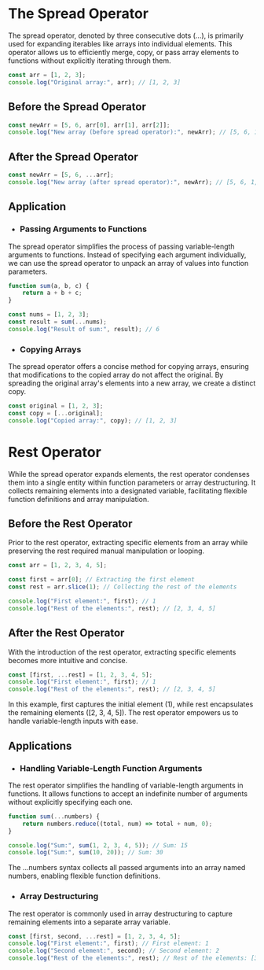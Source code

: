 # The Spread Operator
The spread operator, denoted by three consecutive dots (...), is primarily used for expanding iterables like arrays into individual elements. This operator allows us to efficiently merge, copy, or pass array elements to functions without explicitly iterating through them.

```javascript
const arr = [1, 2, 3];
console.log("Original array:", arr); // [1, 2, 3]
```
## Before the Spread Operator

```javascript
const newArr = [5, 6, arr[0], arr[1], arr[2]];
console.log("New array (before spread operator):", newArr); // [5, 6, 1, 2, 3]
```

## After the Spread Operator
```javascript
const newArr = [5, 6, ...arr];
console.log("New array (after spread operator):", newArr); // [5, 6, 1, 2, 3]
```


## Application

* ### Passing Arguments to Functions
The spread operator simplifies the process of passing variable-length arguments to functions. Instead of specifying each argument individually, we can use the spread operator to unpack an array of values into function parameters.
```javascript
function sum(a, b, c) {
    return a + b + c;
}

const nums = [1, 2, 3];
const result = sum(...nums);
console.log("Result of sum:", result); // 6
```

* ### Copying Arrays
The spread operator offers a concise method for copying arrays, ensuring that modifications to the copied array do not affect the original. By spreading the original array's elements into a new array, we create a distinct copy.
```javascript
const original = [1, 2, 3];
const copy = [...original];
console.log("Copied array:", copy); // [1, 2, 3]
```

# Rest Operator
While the spread operator expands elements, the rest operator condenses them into a single entity within function parameters or array destructuring. It collects remaining elements into a designated variable, facilitating flexible function definitions and array manipulation.

## Before the Rest Operator
Prior to the rest operator, extracting specific elements from an array while preserving the rest required manual manipulation or looping.

```javascript
const arr = [1, 2, 3, 4, 5];

const first = arr[0]; // Extracting the first element
const rest = arr.slice(1); // Collecting the rest of the elements

console.log("First element:", first); // 1
console.log("Rest of the elements:", rest); // [2, 3, 4, 5]
```

## After the Rest Operator
With the introduction of the rest operator, extracting specific elements becomes more intuitive and concise.

```javascript
const [first, ...rest] = [1, 2, 3, 4, 5];
console.log("First element:", first); // 1
console.log("Rest of the elements:", rest); // [2, 3, 4, 5]
```

In this example, first captures the initial element (1), while rest encapsulates the remaining elements ([2, 3, 4, 5]). The rest operator empowers us to handle variable-length inputs with ease.

## Applications
* ### Handling Variable-Length Function Arguments
The rest operator simplifies the handling of variable-length arguments in functions. It allows functions to accept an indefinite number of arguments without explicitly specifying each one.
```javascript
function sum(...numbers) {
    return numbers.reduce((total, num) => total + num, 0);
}

console.log("Sum:", sum(1, 2, 3, 4, 5)); // Sum: 15
console.log("Sum:", sum(10, 20)); // Sum: 30
```
The ...numbers syntax collects all passed arguments into an array named numbers, enabling flexible function definitions.

* ### Array Destructuring
The rest operator is commonly used in array destructuring to capture remaining elements into a separate array variable.
```javascript
const [first, second, ...rest] = [1, 2, 3, 4, 5];
console.log("First element:", first); // First element: 1
console.log("Second element:", second); // Second element: 2
console.log("Rest of the elements:", rest); // Rest of the elements: [3, 4, 5]
```




